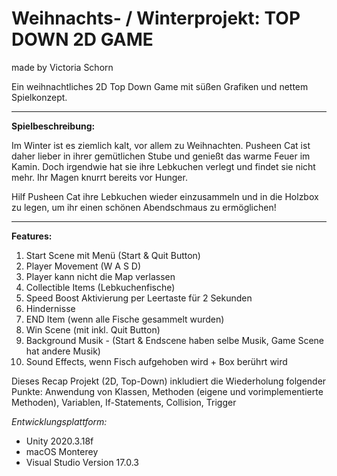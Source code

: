 # Weihnachts- / Winterprojekt: TOP DOWN 2D GAME 
made by Victoria Schorn


Ein weihnachtliches 2D Top Down Game mit süßen Grafiken und nettem Spielkonzept.

_______________________

**Spielbeschreibung:**

Im Winter ist es ziemlich kalt, vor allem zu Weihnachten. Pusheen Cat ist daher lieber in ihrer gemütlichen Stube und genießt das warme Feuer im Kamin.
Doch irgendwie hat sie ihre Lebkuchen verlegt und findet sie nicht mehr. Ihr Magen knurrt bereits vor Hunger. 

Hilf Pusheen Cat ihre Lebkuchen wieder einzusammeln und in die Holzbox zu legen, um ihr einen schönen Abendschmaus zu ermöglichen!

_______________________

 
 **Features:** 
 1. Start Scene mit Menü (Start & Quit Button)
 2. Player Movement (W A S D)
 3. Player kann nicht die Map verlassen
 4. Collectible Items (Lebkuchenfische)
 5. Speed Boost Aktivierung per Leertaste für 2 Sekunden
 6. Hindernisse
 7. END Item (wenn alle Fische gesammelt wurden)
 8. Win Scene (mit inkl. Quit Button)
 9. Background Musik - (Start & Endscene haben selbe Musik, Game Scene hat andere Musik)
 10. Sound Effects, wenn Fisch aufgehoben wird + Box berührt wird




Dieses Recap Projekt (2D, Top-Down) inkludiert die Wiederholung folgender Punkte: Anwendung von Klassen, Methoden (eigene und vorimplementierte Methoden), Variablen, If-Statements, Collision, Trigger



*Entwicklungsplattform:*

- Unity 2020.3.18f 
- macOS Monterey 
- Visual Studio Version 17.0.3
